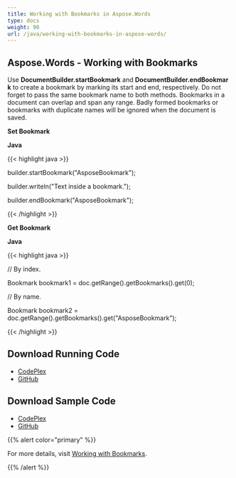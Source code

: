 ```yaml
---
title: Working with Bookmarks in Aspose.Words
type: docs
weight: 90
url: /java/working-with-bookmarks-in-aspose-words/
---
```


## **Aspose.Words - Working with Bookmarks**
Use **DocumentBuilder.startBookmark** and **DocumentBuilder.endBookmark** to create a bookmark by marking its start and end, respectively. Do not forget to pass the same bookmark name to both methods. Bookmarks in a document can overlap and span any range. Badly formed bookmarks or bookmarks with duplicate names will be ignored when the document is saved.

**Set Bookmark**

**Java**

{{< highlight java >}}

 builder.startBookmark("AsposeBookmark");

builder.writeln("Text inside a bookmark.");

builder.endBookmark("AsposeBookmark");

{{< /highlight >}}

**Get Bookmark**

**Java**

{{< highlight java >}}

 // By index.

Bookmark bookmark1 = doc.getRange().getBookmarks().get(0);

// By name.

Bookmark bookmark2 = doc.getRange().getBookmarks().get("AsposeBookmark");

{{< /highlight >}}
## **Download Running Code**
- [CodePlex](https://asposewordsjavaapachepoi.codeplex.com/releases/view/618321)
- [GitHub](https://github.com/aspose-words/Aspose.Words-for-Java/releases/tag/Aspose.Words_Java_for_Apache_POI_WP-v1.0.0)
## **Download Sample Code**
- [CodePlex](https://asposewordsjavaapachepoi.codeplex.com/SourceControl/latest#src/main/java/com/aspose/words/examples/asposefeatures/workingwithdocument/workingwithbookmarks/AsposeBookmarks.java)
- [GitHub](https://github.com/aspose-words/Aspose.Words-for-Java/blob/master/Plugins/Aspose_Words_for_Apache_POI/src/main/java/com/aspose/words/examples/asposefeatures/workingwithdocument/workingwithbookmarks/AsposeBookmarks.java)

{{% alert color="primary" %}} 

For more details, visit [Working with Bookmarks](/words/java/working-with-bookmarks/).

{{% /alert %}}
